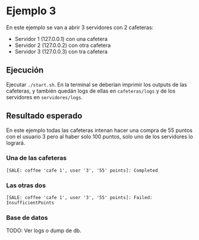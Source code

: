 # Ejemplo 3

En este ejemplo se van a abrir 3 servidores con 2 cafeteras:

- Servidor 1 (127.0.0.1) con una cafetera
- Servidor 2 (127.0.0.2) con otra cafetera
- Servidor 3 (127.0.0.3) con tra cafetera

## Ejecución

Ejecutar `./start.sh`. En la terminal se deberían imprimir los outputs de las cafeteras, y también quedán logs de ellas en `cafeteras/logs` y de los servidores en `servidores/logs`.

## Resultado esperado

En este ejemplo todas las cafeteras intenan hacer una compra de 55 puntos con el usuario 3 pero al haber solo 100 puntos, solo uno de los servidores lo logrará.

### Una de las cafeteras

```
[SALE: coffee 'cafe 1', user '3', '55' points]: Completed
```

### Las otras dos

```
[SALE: coffee 'cafe 1', user '3', '55' points]: Failed: InsufficientPoints
```

### Base de datos

TODO: Ver logs o dump de db.
